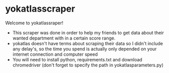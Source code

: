 # yokatlasscraper

Welcome to yokatlassraper!
  * This scraper was done in order to help my friends to get data about their wanted department with in a certain score range.
  * yokatlas doesn't have terms about scraping their data so I didn't include any delay's, so the time you spend is actually only depended on your internet connection and computer speed
  * You will need to install python, requirements.txt and download chromedriver (don't forget to specify the path in yokatlasparameters.py) 
  
